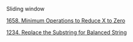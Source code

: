 Sliding window

[1658. Minimum Operations to Reduce X to Zero](https://leetcode.cn/problems/minimum-operations-to-reduce-x-to-zero/)

[1234. Replace the Substring for Balanced String](https://leetcode.cn/problems/replace-the-substring-for-balanced-string/)


